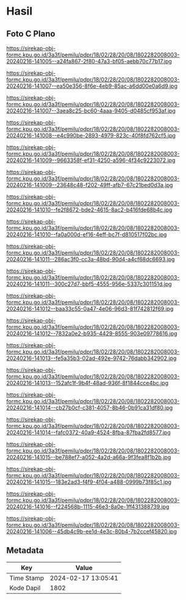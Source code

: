 # Hasil

## Foto C Plano

https://sirekap-obj-formc.kpu.go.id/3a3f/pemilu/pdpr/18/02/28/20/08/1802282008003-20240216-141005--a24fa867-2f80-47a3-bf05-aebb70c77b17.jpg

https://sirekap-obj-formc.kpu.go.id/3a3f/pemilu/pdpr/18/02/28/20/08/1802282008003-20240216-141007--ea50e356-8f6e-4eb9-85ac-a6dd00e0a6d9.jpg

https://sirekap-obj-formc.kpu.go.id/3a3f/pemilu/pdpr/18/02/28/20/08/1802282008003-20240216-141007--3aea8c25-bc60-4aaa-9405-d0485cf953af.jpg

https://sirekap-obj-formc.kpu.go.id/3a3f/pemilu/pdpr/18/02/28/20/08/1802282008003-20240216-141008--e4c990be-2893-4979-823c-40f8fd762cf5.jpg

https://sirekap-obj-formc.kpu.go.id/3a3f/pemilu/pdpr/18/02/28/20/08/1802282008003-20240216-141009--9663358f-ef31-4250-a596-4f34c9223072.jpg

https://sirekap-obj-formc.kpu.go.id/3a3f/pemilu/pdpr/18/02/28/20/08/1802282008003-20240216-141009--23648c48-f202-49ff-afb7-67c21bed0d3a.jpg

https://sirekap-obj-formc.kpu.go.id/3a3f/pemilu/pdpr/18/02/28/20/08/1802282008003-20240216-141010--fe2f8672-bde2-4615-8ac2-b416fde68b4c.jpg

https://sirekap-obj-formc.kpu.go.id/3a3f/pemilu/pdpr/18/02/28/20/08/1802282008003-20240216-141010--fa0a000d-ef16-4eff-bc7f-d810517f02bc.jpg

https://sirekap-obj-formc.kpu.go.id/3a3f/pemilu/pdpr/18/02/28/20/08/1802282008003-20240216-141011--286ac3f0-cc3a-48bd-90d4-a4cf68dc6693.jpg

https://sirekap-obj-formc.kpu.go.id/3a3f/pemilu/pdpr/18/02/28/20/08/1802282008003-20240216-141011--300c27d7-bbf5-4555-956e-5337c301151d.jpg

https://sirekap-obj-formc.kpu.go.id/3a3f/pemilu/pdpr/18/02/28/20/08/1802282008003-20240216-141012--baa33c55-0a47-4e06-96d3-81f742812f69.jpg

https://sirekap-obj-formc.kpu.go.id/3a3f/pemilu/pdpr/18/02/28/20/08/1802282008003-20240216-141012--7832a0e2-b935-4429-8555-903e09778616.jpg

https://sirekap-obj-formc.kpu.go.id/3a3f/pemilu/pdpr/18/02/28/20/08/1802282008003-20240216-141013--fe5a35b3-02ad-492e-9742-76dabb342902.jpg

https://sirekap-obj-formc.kpu.go.id/3a3f/pemilu/pdpr/18/02/28/20/08/1802282008003-20240216-141013--152afc1f-9b4f-48ad-936f-8f1844cce4bc.jpg

https://sirekap-obj-formc.kpu.go.id/3a3f/pemilu/pdpr/18/02/28/20/08/1802282008003-20240216-141014--cb27b0cf-c381-4057-8b46-0b91ca31df80.jpg

https://sirekap-obj-formc.kpu.go.id/3a3f/pemilu/pdpr/18/02/28/20/08/1802282008003-20240216-141014--fafc0372-40a9-4524-8fba-87fba2fd8577.jpg

https://sirekap-obj-formc.kpu.go.id/3a3f/pemilu/pdpr/18/02/28/20/08/1802282008003-20240216-141015--be788ef7-a052-4a2d-a66a-9f3fea8f1b2b.jpg

https://sirekap-obj-formc.kpu.go.id/3a3f/pemilu/pdpr/18/02/28/20/08/1802282008003-20240216-141015--183e2ad3-f4f9-4f04-a488-0999b73f85c1.jpg

https://sirekap-obj-formc.kpu.go.id/3a3f/pemilu/pdpr/18/02/28/20/08/1802282008003-20240216-141016--f224568b-1115-46e3-8a0e-1ff431388739.jpg

https://sirekap-obj-formc.kpu.go.id/3a3f/pemilu/pdpr/18/02/28/20/08/1802282008003-20240216-141006--45db4c9b-ee1d-4e3c-80b4-7b2ccef45820.jpg


## Metadata

| Key        | Value               |
| ---------- | ------------------- |
| Time Stamp | 2024-02-17 13:05:41 |
| Kode Dapil | 1802                |



